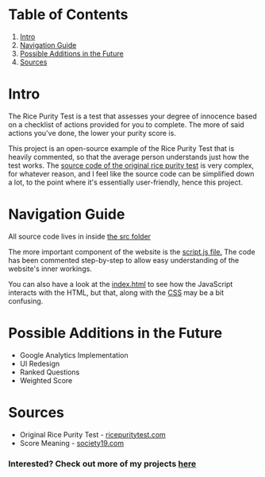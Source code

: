 # Table of Contents
1. [Intro](#Intro)
2. [Navigation Guide](#Navigation-Guide)
3. [Possible Additions in the Future](#Possible-Additions-in-the-Future)
4. [Sources](#Sources)

# Intro

The Rice Purity Test is a test that assesses your degree of innocence based on a checklist of actions provided for you to complete. The more of said actions you've done, the lower your purity score is.

This project is an open-source example of the Rice Purity Test that is heavily commented, so that the average person understands just how the test works. The [source code of the original rice purity test](https://github.com/ricepurity/ricepurity.github.com) is very complex, for whatever reason, and I feel like the source code can be simplified down a lot, to the point where it's essentially user-friendly, hence this project.

# Navigation Guide

All source code lives in inside [the src folder](src)

The more important component of the website is the [script.js file.](src/script.js) The code has been commented step-by-step to allow easy understanding of the website's inner workings.

You can also have a look at the [index.html](src/index.html) to see how the JavaScript interacts with the HTML, but that, along with the [CSS](src/styles.css) may be a bit confusing.

# Possible Additions in the Future

- Google Analytics Implementation
- UI Redesign
- Ranked Questions
- Weighted Score

# Sources

- Original Rice Purity Test - [ricepuritytest.com](http://ricepuritytest.com)
- Score Meaning - [society19.com](https://www.society19.com/the-rice-purity-test/#:~:text=As%20I%20mentioned%20earlier%2C%20the,re%20as%20pure%20as%20gold.)


### Interested? Check out more of my projects [here](https://kacp3r.xyz)





